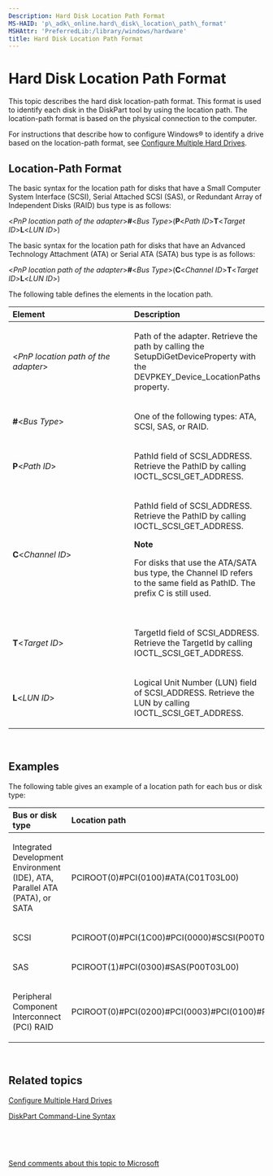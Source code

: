 ```yaml
---
Description: Hard Disk Location Path Format
MS-HAID: 'p\_adk\_online.hard\_disk\_location\_path\_format'
MSHAttr: 'PreferredLib:/library/windows/hardware'
title: Hard Disk Location Path Format
---
```


# Hard Disk Location Path Format


This topic describes the hard disk location-path format. This format is used to identify each disk in the DiskPart tool by using the location path. The location-path format is based on the physical connection to the computer.

For instructions that describe how to configure Windows® to identify a drive based on the location-path format, see [Configure Multiple Hard Drives](configure-multiple-hard-drives.md).

## <span id="LocationPathFormat"></span><span id="locationpathformat"></span><span id="LOCATIONPATHFORMAT"></span>Location-Path Format


The basic syntax for the location path for disks that have a Small Computer System Interface (SCSI), Serial Attached SCSI (SAS), or Redundant Array of Independent Disks (RAID) bus type is as follows:

&lt;*PnP location path of the adapter*&gt;**\#**&lt;*Bus Type*&gt;(**P**&lt;*Path ID*&gt;**T**&lt;*Target ID*&gt;**L**&lt;*LUN ID*&gt;)

The basic syntax for the location path for disks that have an Advanced Technology Attachment (ATA) or Serial ATA (SATA) bus type is as follows:

&lt;*PnP location path of the adapter*&gt;**\#**&lt;*Bus Type*&gt;(**C**&lt;*Channel ID*&gt;**T**&lt;*Target ID*&gt;**L**&lt;*LUN ID*&gt;)

The following table defines the elements in the location path.

<table>
<colgroup>
<col width="50%" />
<col width="50%" />
</colgroup>
<thead>
<tr class="header">
<th align="left">Element</th>
<th align="left">Description</th>
</tr>
</thead>
<tbody>
<tr class="odd">
<td align="left"><p>&lt;<em>PnP location path of the adapter</em>&gt;</p></td>
<td align="left"><p>Path of the adapter. Retrieve the path by calling the SetupDiGetDeviceProperty with the DEVPKEY_Device_LocationPaths property.</p></td>
</tr>
<tr class="even">
<td align="left"><p><strong>#</strong>&lt;<em>Bus Type</em>&gt;</p></td>
<td align="left"><p>One of the following types: ATA, SCSI, SAS, or RAID.</p></td>
</tr>
<tr class="odd">
<td align="left"><p><strong>P</strong>&lt;<em>Path ID</em>&gt;</p></td>
<td align="left"><p>PathId field of SCSI_ADDRESS. Retrieve the PathID by calling IOCTL_SCSI_GET_ADDRESS.</p></td>
</tr>
<tr class="even">
<td align="left"><p><strong>C</strong>&lt;<em>Channel ID</em>&gt;</p></td>
<td align="left"><p>PathId field of SCSI_ADDRESS. Retrieve the PathID by calling IOCTL_SCSI_GET_ADDRESS.</p>
<div class="alert">
<strong>Note</strong>  
<p>For disks that use the ATA/SATA bus type, the Channel ID refers to the same field as PathID. The prefix C is still used.</p>
</div>
<div>
 
</div></td>
</tr>
<tr class="odd">
<td align="left"><p><strong>T</strong>&lt;<em>Target ID</em>&gt;</p></td>
<td align="left"><p>TargetId field of SCSI_ADDRESS. Retrieve the TargetId by calling IOCTL_SCSI_GET_ADDRESS.</p></td>
</tr>
<tr class="even">
<td align="left"><p><strong>L</strong>&lt;<em>LUN ID</em>&gt;</p></td>
<td align="left"><p>Logical Unit Number (LUN) field of SCSI_ADDRESS. Retrieve the LUN by calling IOCTL_SCSI_GET_ADDRESS.</p></td>
</tr>
</tbody>
</table>

 

## <span id="Examples"></span><span id="examples"></span><span id="EXAMPLES"></span>Examples


The following table gives an example of a location path for each bus or disk type:

<table>
<colgroup>
<col width="50%" />
<col width="50%" />
</colgroup>
<thead>
<tr class="header">
<th align="left">Bus or disk type</th>
<th align="left">Location path</th>
</tr>
</thead>
<tbody>
<tr class="odd">
<td align="left"><p>Integrated Development Environment (IDE), ATA, Parallel ATA (PATA), or SATA</p></td>
<td align="left"><p>PCIROOT(0)#PCI(0100)#ATA(C01T03L00)</p></td>
</tr>
<tr class="even">
<td align="left"><p>SCSI</p></td>
<td align="left"><p>PCIROOT(0)#PCI(1C00)#PCI(0000)#SCSI(P00T01L01)</p></td>
</tr>
<tr class="odd">
<td align="left"><p>SAS</p></td>
<td align="left"><p>PCIROOT(1)#PCI(0300)#SAS(P00T03L00)</p></td>
</tr>
<tr class="even">
<td align="left"><p>Peripheral Component Interconnect (PCI) RAID</p></td>
<td align="left"><p>PCIROOT(0)#PCI(0200)#PCI(0003)#PCI(0100)#RAID(P02T00L00)</p></td>
</tr>
</tbody>
</table>

 

## <span id="related_topics"></span>Related topics


[Configure Multiple Hard Drives](configure-multiple-hard-drives.md)

[DiskPart Command-Line Syntax](http://go.microsoft.com/fwlink/?LinkId=128458)

 

 

[Send comments about this topic to Microsoft](mailto:wsddocfb@microsoft.com?subject=Documentation%20feedback%20%5Bp_adk_online\p_adk_online%5D:%20Hard%20Disk%20Location%20Path%20Format%20%20RELEASE:%20%284/11/2016%29&body=%0A%0APRIVACY%20STATEMENT%0A%0AWe%20use%20your%20feedback%20to%20improve%20the%20documentation.%20We%20don't%20use%20your%20email%20address%20for%20any%20other%20purpose,%20and%20we'll%20remove%20your%20email%20address%20from%20our%20system%20after%20the%20issue%20that%20you're%20reporting%20is%20fixed.%20While%20we're%20working%20to%20fix%20this%20issue,%20we%20might%20send%20you%20an%20email%20message%20to%20ask%20for%20more%20info.%20Later,%20we%20might%20also%20send%20you%20an%20email%20message%20to%20let%20you%20know%20that%20we've%20addressed%20your%20feedback.%0A%0AFor%20more%20info%20about%20Microsoft's%20privacy%20policy,%20see%20http://privacy.microsoft.com/default.aspx. "Send comments about this topic to Microsoft")




